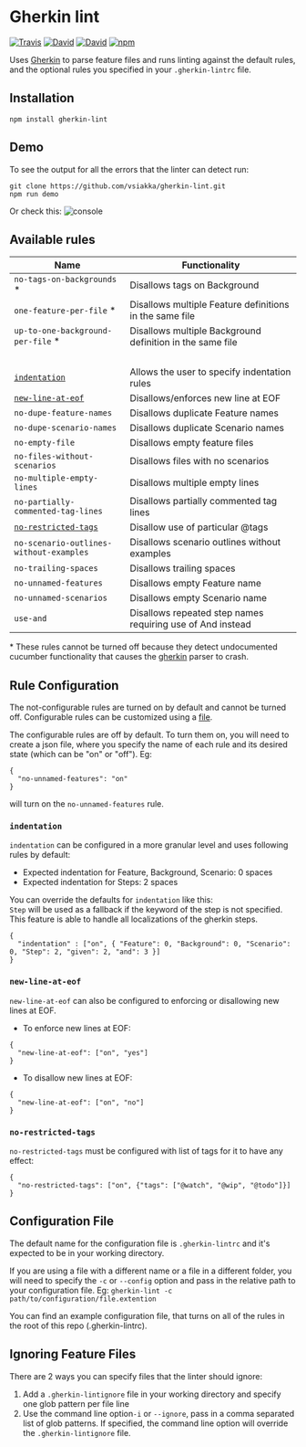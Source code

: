 # Gherkin lint
[![Travis](https://img.shields.io/travis/vsiakka/gherkin-lint.svg?maxAge=2592000)](https://travis-ci.org/vsiakka/gherkin-lint/)
[![David](https://img.shields.io/david/vsiakka/gherkin-lint.svg?maxAge=2592000)](https://david-dm.org/vsiakka/gherkin-lint)
[![David](https://img.shields.io/david/dev/vsiakka/gherkin-lint.svg?maxAge=2592000)](https://david-dm.org/vsiakka/gherkin-lint#info=devDependencies&view=table)
[![npm](https://img.shields.io/npm/v/gherkin-lint.svg?maxAge=2592000)](https://www.npmjs.com/package/gherkin-lint)

Uses [Gherkin](https://github.com/cucumber/gherkin-javascript) to parse feature files and runs linting against the default rules, and the optional rules you specified in your `.gherkin-lintrc` file.

## Installation
```
npm install gherkin-lint

```

## Demo
To see the output for all the errors that the linter can detect run:
```
git clone https://github.com/vsiakka/gherkin-lint.git
npm run demo
```
Or check this:
![console](http://i.imgur.com/YaH4Anu.png)


## Available rules

| Name                                        | Functionality                                              |
|---------------------------------------------|------------------------------------------------------------|
| `no-tags-on-backgrounds` *                  | Disallows tags on Background                               |
| `one-feature-per-file` *                    | Disallows multiple Feature definitions in the same file    |
| `up-to-one-background-per-file` *           | Disallows multiple Background definition in the same file  |
| &nbsp;                                      |                                                            |
| [`indentation`](#indentation)               | Allows the user to specify indentation rules               |
| [`new-line-at-eof`](#new-line-at-eof)       | Disallows/enforces new line at EOF                         |
| `no-dupe-feature-names`                     | Disallows duplicate Feature names                          |
| `no-dupe-scenario-names`                    | Disallows duplicate Scenario names                         |
| `no-empty-file`                             | Disallows empty feature files                              |
| `no-files-without-scenarios`                | Disallows files with no scenarios                          |
| `no-multiple-empty-lines`                   | Disallows multiple empty lines                             |
| `no-partially-commented-tag-lines`          | Disallows partially commented tag lines                    |
| [`no-restricted-tags`](#no-restricted-tags) | Disallow use of particular @tags                           |
| `no-scenario-outlines-without-examples`     | Disallows scenario outlines without examples               |
| `no-trailing-spaces`                        | Disallows trailing spaces                                  |
| `no-unnamed-features`                       | Disallows empty Feature name                               |
| `no-unnamed-scenarios`                      | Disallows empty Scenario name                              |
| `use-and`                                   | Disallows repeated step names requiring use of And instead |

\* These rules cannot be turned off because they detect undocumented cucumber functionality that causes the [gherkin](https://github.com/cucumber/gherkin-javascript) parser to crash.

## Rule Configuration
The not-configurable rules are turned on by default and cannot be turned off. Configurable rules can be customized using a [file](#configuration-file).

The configurable rules are off by default. To turn them on, you will need to create a json file, where you specify the name of each rule and its desired state (which can be "on" or "off"). Eg:
```
{
  "no-unnamed-features": "on"
}
```
will turn on the `no-unnamed-features` rule.

### `indentation`

`indentation` can be configured in a more granular level and uses following rules by default:
- Expected indentation for Feature, Background, Scenario: 0 spaces
- Expected indentation for Steps: 2 spaces

You can override the defaults for `indentation` like this:  
`Step` will be used as a fallback if the keyword of the step is not specified.  
This feature is able to handle all localizations of the gherkin steps.
```
{
  "indentation" : ["on", { "Feature": 0, "Background": 0, "Scenario": 0, "Step": 2, "given": 2, "and": 3 }]
}
```

### `new-line-at-eof`

`new-line-at-eof` can also be configured to enforcing or disallowing new lines at EOF.
- To enforce new lines at EOF:
```
{
  "new-line-at-eof": ["on", "yes"]
}
```
- To disallow new lines at EOF:
```
{
  "new-line-at-eof": ["on", "no"]
}
```

### `no-restricted-tags`

`no-restricted-tags` must be configured with list of tags for it to have any effect:

```
{
  "no-restricted-tags": ["on", {"tags": ["@watch", "@wip", "@todo"]}]
}
```

## Configuration File
The default name for the configuration file is `.gherkin-lintrc` and it's expected to be in your working directory.     

If you are using a file with a different name or a file in a different folder, you will need to specify the `-c` or `--config` option and pass in the relative path to your configuration file. Eg: `gherkin-lint -c path/to/configuration/file.extention`

You can find an example configuration file, that turns on all of the rules in the root of this repo (.gherkin-lintrc).

## Ignoring Feature Files
There are 2 ways you can specify files that the linter should ignore:
1. Add a `.gherkin-lintignore` file in your working directory and specify one glob pattern per file line
1. Use the command line option`-i` or `--ignore`,  pass in a comma separated list of glob patterns. If specified, the command line option will override the `.gherkin-lintignore` file.
